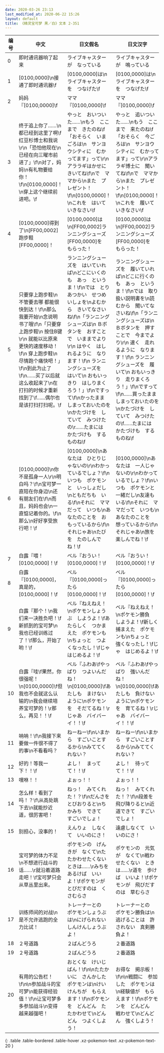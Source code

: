 ```yaml
---
date: 2020-03-26 23:13
last_modified_at: 2020-06-22 15:26
layout: default
title: 《精灵宝可梦 黑／白》文本 2-351
---
```

| 编号 | 中文 | 日文假名 | 日文汉字 |
| ---- | ---- | ---- | --- |
| 0 | 即时通讯器响了起来 | ライブキャスターが　なっている | ライブキャスターが　鳴っている |
| 1 | [0100,0000]\n接通了即时通讯器\f | [0100,0000]は\nライブキャスターを　つなげた\f | [0100,0000]は\nライブキャスターを　つなげた\f |
| 2 | 妈妈『[0100,0000]\f | ママ『[0100,0000]\f | ママ『[0100,0000]\f |
| 3 | 终于追上你了……\n都已经到这里了啊\f红豆杉博士和我说\r\n「恐怕他现在\n已经在向三曜市前进了」\f\n对了，妈妈\n有礼物要给你！\f\n[0100,0000]！\n穿上这个继续前进吧。\f | やっと　おいついた……\nもう　ここまで　きたのね\f「おそらく　いまごろは\n　サンヨウシティに　むかってます」って\r\nアララギはかせに　きいてね\f\nで　ママから\nまた　プレゼント！\f\n[0100,0000]！\nこれを　はいて　いきなさい\f | やっと　追いついた……\nもう　ここまで　来たのね\f「おそらく　今ごろは\n　サンヨウシティに　むかってます」って\r\nアララギ博士に　聞いてね\f\nで　ママから\nまた　プレゼント！\f\n[0100,0000]！\nこれを　履いて　いきなさい\f |
| 4 | [0100,0000]得到了\n[FF00,0002]跑步鞋[FF00,0000]！ | [0100,0000]は\n[FF00,0002]ランニングシューズ[FF00,0000]を　もらった！ | [0100,0000]は\n[FF00,0002]ランニングシューズ[FF00,0000]を　もらった！ |
| 5 | 只要穿上跑步鞋\n不管要去哪 都能很快到达！\f\n那么 我要开始\n念说明书了哦\f\n「只要穿上跑步鞋\n 按住B键\r\n 就能以比原来更快的速度移动！\f\n 穿上跑步鞋\n 尽情跑个痛快吧！」\f\n到此为止了\f\n……买了以后就这么收起来了\n在打扫的时候才重新找到了\f……偶尔也是该打扫打扫呢。\f | ランニングシューズを　はいていれば\nどこにいくのも　あっ　というま！\f\nでは　とりあつかい　せつめいしょを\nよむから　きいてなさいね\f\n「ランニングシューズは\n Ｂボタンを　おすことで　いままでより\r\n はやく　はしれるように　なります！\f\n ランニングシューズを　はいて\n おもいっきり　はしりまくろう！」\f\nですって\f\nかったまま　しまっておいたのを\nかたづけを　していて　みつけたの\r……たまには　かたづけも　するものね\f | ランニングシューズを　履いていれば\nどこに行くのも　あっ　というま！\f\nでは　取り扱い説明書を\n読むから　聞いてなさいね\f\n「ランニングシューズは\n Ｂボタンを　押すことで　今までより\r\n 速く　走れるように　なります！\f\n ランニングシューズを　履いて\n おもいっきり　走りまくろう！」\f\nですって\f\n……買ったまま　しまっておいたのを\nかたづけを　していて　みつけたの\f……たまには　かたづけも　するものね\f |
| 6 | [0100,0000]\n你不是孤身一人\r\n明白吗？\f\n宝可梦一直陪在你身边\n还有朋友们在\f\n而且，妈妈也会\n一直惦记着你的。\f\n那么\n好好享受旅行吧！\f | [0100,0000]\nあなたは　ひとりじゃないの\r\nわかっているでしょ？\f\nいつも　ポケモンと　いっしょだし\nともだちも　いる\f\nそれに　ママだって　いつも\nあなたのことを　おもっているから\f\nそれじゃあ\nたびを　たのしんでね！\f | [0100,0000]\nあなたは　一人じゃないの\r\nわかっているでしょ？\f\nいつも　ポケモンと　一緒だし\n友達も　いる\f\nそれに　ママだって　いつも\nあなたのことを　想っているから\f\nそれじゃあ\n旅を　楽しんでね！\f |
| 7 | 白露『喂！[0100,0000]！\f | ベル『おうい！　[0100,0000]！\f | ベル『おうい！　[0100,0000]！\f |
| 8 | 白露『[0100,0000]，真是的，[0100,0000]！\f | ベル『[0100,0000]ったら　[0100,0000]！\f | ベル『[0100,0000]ったら　[0100,0000]！\f |
| 9 | 白露『那个！\n我们来一决胜负吧！\f新抓到的宝可梦\n我也已经训练过了！\f那么，开始了哟！\f | ベル『ねえねえ！\nポケモンしょうぶ　しようよ！\fあたらしく　つかまえた　ポケモンも\nちょっと　つよくなったし！\fじゃ　はじめるよ！\f | ベル『ねえねえ！\nポケモン勝負　しようよ！\f新しく　捕まえた　ポケモンも\nちょっと　強くなったし！\fじゃ　はじめるよ！\f |
| 10 | 白露『哇\f果然，你很强呢！\n[0100,0000]\f但我也不会就这么认输的\n我会继续培养宝可梦的！\r那么，再见！！\f | ベル『ふわあ\fやっぱり　つよいんだね！\n[0100,0000]\fあたしも　まけないように\nポケモンを　そだてるね！\rじゃあ　バイバーイ！！\f | ベル『ふわあ\fやっぱり　強いんだね！\n[0100,0000]\fあたしも　負けないように\nポケモンを　育てるね！\rじゃあ　バイバーイ！！\f |
| 11 | 呐呐！\f\n我接下来要做一件很不得了的事\n不看看吗？ | ねーねー\f\nいまから　すごいことするから\nみててくれない？ | ねーねー\f\nいまから　すごいことするから\nみててくれない？ |
| 12 | 好的！等我一下！！\f | よし！　まってて！！\f | よし！　待ってて！！\f |
| 13 | 嘿咻！！ | よぉっ！！ | よぉっ！！ |
| 14 | 怎么样！看到了吗！？\f\从高处跳下去\n就能抄近道，很厉害吧！ | ねっ！　みてくれた！？\f\nだんさを　とびおりると\nちかみち　できて　すごいでしょ！ | ねっ！　みてくれた！？\f\n段差を　飛び降りると\n近道できて　すごいでしょ！ |
| 15 | 别担心，没事的！ | えんりょ　しなくて　いいのにさ！ | 遠慮しなくて　いいのにさ！ |
| 16 | 宝可梦的体力不足\n不想进行战斗的话……\r就沿着道路走吧！\f宝可梦只会从草丛里出来。 | ポケモンの　げんきが　なくて\nたたかわせたくない　ときは……\rみちを　あるけば　いいよ！\fポケモンが　とびだすのは　くさむらさ | ポケモンの　元気が　なくて\n戦わせたくない　ときは……\r道を　歩けば　いいよ！\fポケモンが　飛びだすのは　草むらさ |
| 17 | 训练师间的对战\n是不允许逃跑的全力比试！ | トレーナーとの　ポケモンしょうぶは\nにげられない　しんけんしょうぶ　よ！ | トレーナーとの　ポケモン勝負は\n逃げることは　許されない　真剣勝負よ！ |
| 18 | ２号道路 | ２ばんどうろ | ２番道路 |
| 19 | ２号道路 | ２ばんどうろ | ２番道路 |
| 20 | 有用的公告栏！\f\n\n参加战斗的宝可梦\n能获得经验值！\f\n让宝可梦多多参加战斗\n变得越来越强吧！ | おとくな　けいじばん！\f\n\nたたかいに　さんかした　ポケモンは\nけいけんちが　もらえます！\f\nポケモンを　どんどん　たたかわせて\nどんどん　つよくしよう！ | お得な　掲示板！\f\n\n戦闘に　参加した　ポケモンは\n経験値が　もらえます！\f\nポケモンを　どんどん　戦わせて\nどんどん　強くしよう！ |
{: .table .table-bordered .table-hover .xz-pokemon-text .xz-pokemon-text-20 }